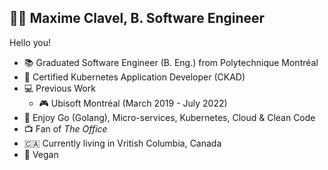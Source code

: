 ## 👨‍💻 Maxime Clavel, B. Software Engineer

Hello you!

- 📚 Graduated Software Engineer (B. Eng.) from Polytechnique Montréal
- 📃 Certified Kubernetes Application Developer (CKAD)
- 💻 Previous Work
  - 🎮 Ubisoft Montréal (March 2019 - July 2022)
- 🖤 Enjoy Go (Golang), Micro-services, Kubernetes, Cloud & Clean Code
- 📺 Fan of *The Office*
- 🇨🇦 Currently living in Vritish Columbia, Canada
- 🌱 Vegan
